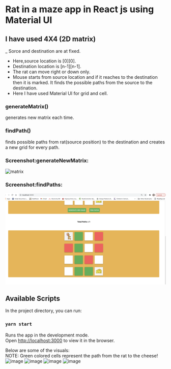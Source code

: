 # Rat in a maze app in React js using Material UI
## I have used 4X4 (2D matrix)
_ Sorce and destination are at fixed.
- Here,source location is [0][0].
- Destination location is [n-1][n-1].
- The rat can move right or down only.
- Mouse starts from source location and if it reaches to the destination then it is marked. It finds the possible paths from the source to the destination.
- Here I have used Material UI for grid and cell.
### **generateMatrix()**
generates new matrix each time.

### **findPath()**
finds possible paths from rat(source position) to the destination and creates a new grid for every path.

### Screenshot:generateNewMatrix:
![matrix](./public/generateNewMatrix.png)


### Screenshot:findPaths:
![matrix](./public/findpaths.png)

## Available Scripts

In the project directory, you can run:

### `yarn start`

Runs the app in the development mode.\
Open [http://localhost:3000](http://localhost:3000) to view it in the browser.

Below are some of the visuals:</br>
NOTE: Green colored cells represent the path from the rat to the cheese!
![image](https://user-images.githubusercontent.com/111981040/210766552-f9437fb5-0260-46bf-9084-74e444f60b11.png)
![image](https://user-images.githubusercontent.com/111981040/210766625-548caf39-d6b4-4dbb-902f-d320c2c35e31.png)
![image](https://user-images.githubusercontent.com/111981040/210766726-a84ea862-0171-4dd4-b20b-d0f8c72837bf.png)
![image](https://user-images.githubusercontent.com/111981040/210766819-fee70a4c-b426-4409-862d-8d7ee5e3c124.png)




